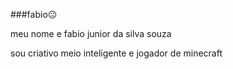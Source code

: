 ###fabio😐

meu nome e fabio junior da silva souza  

sou criativo meio inteligente e jogador de minecraft 
